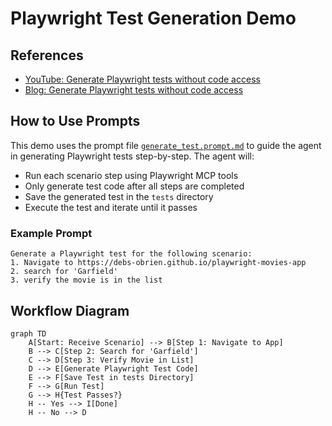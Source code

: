 
# Playwright Test Generation Demo

## References
- [YouTube: Generate Playwright tests without code access](https://www.youtube.com/watch?v=AaCj939XIQ4)
- [Blog: Generate Playwright tests without code access](https://debbie.codes/blog/generate-playwright-tests-without-code-access)

## How to Use Prompts
This demo uses the prompt file [`generate_test.prompt.md`](.github/prompts/generate_test.prompt.md) to guide the agent in generating Playwright tests step-by-step. The agent will:
- Run each scenario step using Playwright MCP tools
- Only generate test code after all steps are completed
- Save the generated test in the `tests` directory
- Execute the test and iterate until it passes

### Example Prompt
```
Generate a Playwright test for the following scenario:
1. Navigate to https://debs-obrien.github.io/playwright-movies-app
2. search for 'Garfield'
3. verify the movie is in the list
```

## Workflow Diagram
```mermaid
graph TD
	A[Start: Receive Scenario] --> B[Step 1: Navigate to App]
	B --> C[Step 2: Search for 'Garfield']
	C --> D[Step 3: Verify Movie in List]
	D --> E[Generate Playwright Test Code]
	E --> F[Save Test in tests Directory]
	F --> G[Run Test]
	G --> H{Test Passes?}
	H -- Yes --> I[Done]
	H -- No --> D
```
